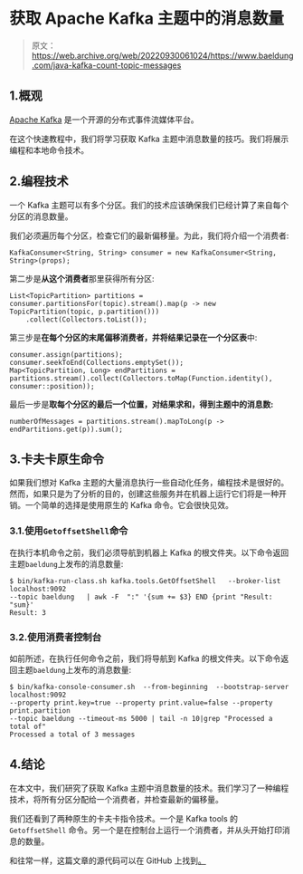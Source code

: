 # 获取 Apache Kafka 主题中的消息数量

> 原文：<https://web.archive.org/web/20220930061024/https://www.baeldung.com/java-kafka-count-topic-messages>

## 1.概观

[Apache Kafka](https://web.archive.org/web/20220927105427/https://kafka.apache.org/) 是一个开源的分布式事件流媒体平台。

在这个快速教程中，我们将学习获取 Kafka 主题中消息数量的技巧。我们将展示编程和本地命令技术。

## 2.编程技术

一个 Kafka 主题可以有多个分区。我们的技术应该确保我们已经计算了来自每个分区的消息数量。

我们必须遍历每个分区，检查它们的最新偏移量。为此，我们将介绍一个消费者:

```
KafkaConsumer<String, String> consumer = new KafkaConsumer<String, String>(props);
```

第二步是**从这个消费者**那里获得所有分区:

```
List<TopicPartition> partitions = consumer.partitionsFor(topic).stream().map(p -> new TopicPartition(topic, p.partition()))
    .collect(Collectors.toList());
```

第三步是**在每个分区的末尾偏移消费者，并将结果记录在一个分区表**中:

```
consumer.assign(partitions);
consumer.seekToEnd(Collections.emptySet());
Map<TopicPartition, Long> endPartitions = partitions.stream().collect(Collectors.toMap(Function.identity(), consumer::position));
```

最后一步是**取每个分区的最后一个位置，对结果求和，得到主题中的消息数:**

```
numberOfMessages = partitions.stream().mapToLong(p -> endPartitions.get(p)).sum();
```

## 3.卡夫卡原生命令

如果我们想对 Kafka 主题的大量消息执行一些自动化任务，编程技术是很好的。然而，如果只是为了分析的目的，创建这些服务并在机器上运行它们将是一种开销。一个简单的选择是使用原生的 Kafka 命令。它会很快见效。

### 3.1.使用`GetoffsetShell`命令

在执行本机命令之前，我们必须导航到机器上 Kafka 的根文件夹。以下命令返回主题`baeldung`上发布的消息数量:

```
$ bin/kafka-run-class.sh kafka.tools.GetOffsetShell   --broker-list localhost:9092   
--topic baeldung   | awk -F  ":" '{sum += $3} END {print "Result: "sum}'
Result: 3
```

### 3.2.使用消费者控制台

如前所述，在执行任何命令之前，我们将导航到 Kafka 的根文件夹。以下命令返回主题`baeldung`上发布的消息数量:

```
$ bin/kafka-console-consumer.sh  --from-beginning  --bootstrap-server localhost:9092 
--property print.key=true --property print.value=false --property print.partition 
--topic baeldung --timeout-ms 5000 | tail -n 10|grep "Processed a total of"
Processed a total of 3 messages
```

## 4.结论

在本文中，我们研究了获取 Kafka 主题中消息数量的技术。我们学习了一种编程技术，将所有分区分配给一个消费者，并检查最新的偏移量。

我们还看到了两种原生的卡夫卡指令技术。一个是 Kafka tools 的`GetoffsetShell` 命令。另一个是在控制台上运行一个消费者，并从头开始打印消息的数量。

和往常一样，这篇文章的源代码可以在 GitHub 上找到[。](https://web.archive.org/web/20220927105427/https://github.com/eugenp/tutorials/tree/master/spring-kafka)